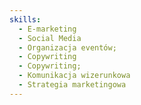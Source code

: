```yaml
---
skills:
  - E-marketing
  - Social Media
  - Organizacja eventów;
  - Copywriting
  - Copywriting;
  - Komunikacja wizerunkowa
  - Strategia marketingowa
---
```

